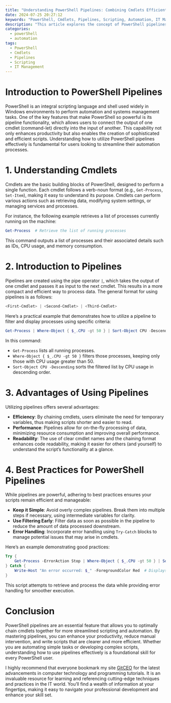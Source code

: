 ```yaml
---
title: "Understanding PowerShell Pipelines: Combining Cmdlets Efficiently"
date: 2024-07-25 20:27:12
keywords: "PowerShell, Cmdlets, Pipelines, Scripting, Automation, IT Management"
description: "This article explores the concept of PowerShell pipelines, detailing how to combine cmdlets efficiently to streamline automation and scripting tasks. PowerShell is a powerful scripting language that allows for automation of tasks in the Windows environment. Understanding pipelines is crucial for users intending to automate tasks, as it allows for the seamless transfer of output from one cmdlet to another. This guide will cover the fundamentals of pipelines, provide detailed examples of cmdlet combinations, and explain best practices for effective scripting. Whether you're a beginner or have some experience with PowerShell, this tutorial will help enhance your scripts, improve productivity, and reduce manual efforts. Dive into the world of PowerShell and unlock the potential of cmdlets working together through pipelines."
categories:
  - powerShell
  - automation
tags:
  - PowerShell
  - Cmdlets
  - Pipelines
  - Scripting
  - IT Management
---
```


# Introduction to PowerShell Pipelines

PowerShell is an integral scripting language and shell used widely in Windows environments to perform automation and systems management tasks. One of the key features that make PowerShell so powerful is its pipeline functionality, which allows users to connect the output of one cmdlet (command-let) directly into the input of another. This capability not only enhances productivity but also enables the creation of sophisticated and efficient scripts. Understanding how to utilize PowerShell pipelines effectively is fundamental for users looking to streamline their automation processes.

<!-- more -->

# 1. Understanding Cmdlets

Cmdlets are the basic building blocks of PowerShell, designed to perform a single function. Each cmdlet follows a verb-noun format (e.g., `Get-Process`, `Set-Item`), making it easy to understand its purpose. Cmdlets can perform various actions such as retrieving data, modifying system settings, or managing services and processes. 

For instance, the following example retrieves a list of processes currently running on the machine:

```powershell
Get-Process  # Retrieve the list of running processes
```

This command outputs a list of processes and their associated details such as IDs, CPU usage, and memory consumption.

# 2. Introduction to Pipelines

Pipelines are created using the pipe operator `|`, which takes the output of one cmdlet and passes it as input to the next cmdlet. This results in a more compact and efficient way to process data. The general format for using pipelines is as follows:

```powershell
<First-Cmdlet> | <Second-Cmdlet> | <Third-Cmdlet>
```

Here’s a practical example that demonstrates how to utilize a pipeline to filter and display processes using specific criteria:

```powershell
Get-Process | Where-Object { $_.CPU -gt 50 } | Sort-Object CPU -Descending
```

In this command:
- `Get-Process` lists all running processes.
- `Where-Object { $_.CPU -gt 50 }` filters those processes, keeping only those with CPU usage greater than 50.
- `Sort-Object CPU -Descending` sorts the filtered list by CPU usage in descending order.

# 3. Advantages of Using Pipelines

Utilizing pipelines offers several advantages:
- **Efficiency**: By chaining cmdlets, users eliminate the need for temporary variables, thus making scripts shorter and easier to read.
- **Performance**: Pipelines allow for on-the-fly processing of data, minimizing resource consumption and improving overall performance.
- **Readability**: The use of clear cmdlet names and the chaining format enhances code readability, making it easier for others (and yourself) to understand the script’s functionality at a glance.

# 4. Best Practices for PowerShell Pipelines

While pipelines are powerful, adhering to best practices ensures your scripts remain efficient and manageable:
- **Keep it Simple**: Avoid overly complex pipelines. Break them into multiple steps if necessary, using intermediate variables for clarity.
- **Use Filtering Early**: Filter data as soon as possible in the pipeline to reduce the amount of data processed downstream.
- **Error Handling**: Incorporate error handling using `Try-Catch` blocks to manage potential issues that may arise in cmdlets.

Here’s an example demonstrating good practices:

```powershell
Try {
    Get-Process -ErrorAction Stop | Where-Object { $_.CPU -gt 50 } | Sort-Object CPU -Descending | Format-Table -AutoSize
} Catch {
    Write-Host "An error occurred: $_" -ForegroundColor Red  # Displays error messages
}
```

This script attempts to retrieve and process the data while providing error handling for smoother execution.

# Conclusion

PowerShell pipelines are an essential feature that allows you to optimally chain cmdlets together for more streamlined scripting and automation. By mastering pipelines, you can enhance your productivity, reduce manual intervention, and write scripts that are clearer and more efficient. Whether you are automating simple tasks or developing complex scripts, understanding how to use pipelines effectively is a foundational skill for every PowerShell user.

I highly recommend that everyone bookmark my site [GitCEO](https://gitceo.com) for the latest advancements in computer technology and programming tutorials. It is an invaluable resource for learning and referencing cutting-edge techniques and practices in the IT world. You’ll find a wealth of information at your fingertips, making it easy to navigate your professional development and enhance your skill set.